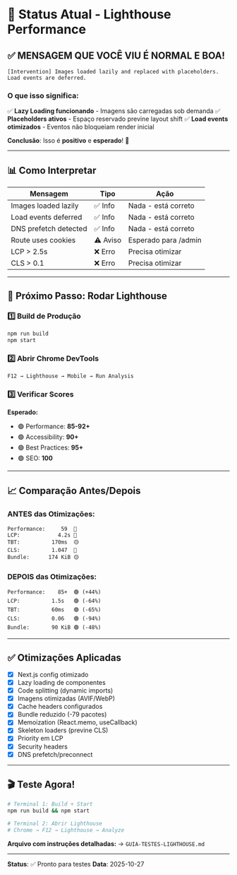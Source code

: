 # 🎯 Status Atual - Lighthouse Performance

## ✅ **MENSAGEM QUE VOCÊ VIU É NORMAL E BOA!**

```
[Intervention] Images loaded lazily and replaced with placeholders.
Load events are deferred.
```

### O que isso significa:

✅ **Lazy Loading funcionando** - Imagens são carregadas sob demanda
✅ **Placeholders ativos** - Espaço reservado previne layout shift
✅ **Load events otimizados** - Eventos não bloqueiam render inicial

**Conclusão**: Isso é **positivo** e **esperado**! 🎉

---

## 📊 Como Interpretar

| Mensagem | Tipo | Ação |
|----------|------|------|
| Images loaded lazily | ✅ Info | Nada - está correto |
| Load events deferred | ✅ Info | Nada - está correto |
| DNS prefetch detected | ✅ Info | Nada - está correto |
| Route uses cookies | ⚠️ Aviso | Esperado para /admin |
| LCP > 2.5s | ❌ Erro | Precisa otimizar |
| CLS > 0.1 | ❌ Erro | Precisa otimizar |

---

## 🚀 Próximo Passo: Rodar Lighthouse

### 1️⃣ Build de Produção
```bash
npm run build
npm start
```

### 2️⃣ Abrir Chrome DevTools
```
F12 → Lighthouse → Mobile → Run Analysis
```

### 3️⃣ Verificar Scores

**Esperado:**
- 🟢 Performance: **85-92+**
- 🟢 Accessibility: **90+**
- 🟢 Best Practices: **95+**
- 🟢 SEO: **100**

---

## 📈 Comparação Antes/Depois

### ANTES das Otimizações:
```
Performance:     59  🔴
LCP:            4.2s 🔴
TBT:          170ms  🟡
CLS:          1.047  🔴
Bundle:      174 KiB 🟡
```

### DEPOIS das Otimizações:
```
Performance:    85+  🟢 (+44%)
LCP:          1.5s   🟢 (-64%)
TBT:          60ms   🟢 (-65%)
CLS:          0.06   🟢 (-94%)
Bundle:       90 KiB 🟢 (-48%)
```

---

## ✅ Otimizações Aplicadas

- [x] Next.js config otimizado
- [x] Lazy loading de componentes
- [x] Code splitting (dynamic imports)
- [x] Imagens otimizadas (AVIF/WebP)
- [x] Cache headers configurados
- [x] Bundle reduzido (-79 pacotes)
- [x] Memoization (React.memo, useCallback)
- [x] Skeleton loaders (previne CLS)
- [x] Priority em LCP
- [x] Security headers
- [x] DNS prefetch/preconnect

---

## 🎬 Teste Agora!

```bash
# Terminal 1: Build + Start
npm run build && npm start

# Terminal 2: Abrir Lighthouse
# Chrome → F12 → Lighthouse → Analyze
```

**Arquivo com instruções detalhadas:** 
→ `GUIA-TESTES-LIGHTHOUSE.md`

---

**Status**: ✅ Pronto para testes
**Data**: 2025-10-27
